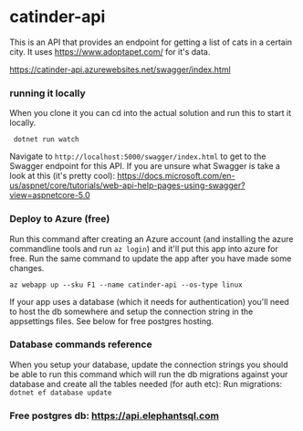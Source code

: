 # catinder-api
This is an API that provides an endpoint for getting a list of cats in a certain city. It uses https://www.adoptapet.com/ for it's data.

https://catinder-api.azurewebsites.net/swagger/index.html

### running it locally

When you clone it you can cd into the actual solution and run this to start it locally.
```
 dotnet run watch
```

Navigate to `http://localhost:5000/swagger/index.html` to get to the Swagger endpoint for this API. If you are unsure what Swagger is take a look at this (it's pretty cool): https://docs.microsoft.com/en-us/aspnet/core/tutorials/web-api-help-pages-using-swagger?view=aspnetcore-5.0

### Deploy to Azure (free)
Run this command after creating an Azure account (and installing the azure commandline tools and run `az login`) and it'll put this app into azure for free. Run the same command to update the app after you have made some changes.
```
az webapp up --sku F1 --name catinder-api --os-type linux
```

If your app uses a database (which it needs for authentication) you'll need to host the db somewhere and setup the connection string in the appsettings files. See below for free postgres hosting.


### Database commands reference
When you setup your database, update the connection strings you should be able to run this command which will run the db migrations against your database and create all the tables needed (for auth etc):
Run migrations: `dotnet ef database update`

### Free postgres db: https://api.elephantsql.com
